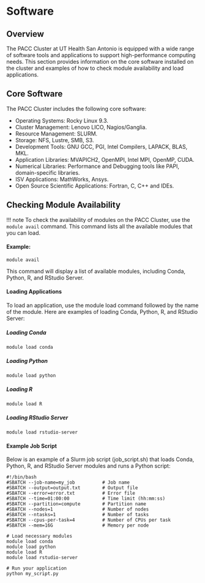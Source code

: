 # Software

## Overview

The PACC Cluster at UT Health San Antonio is equipped with a wide range of software tools and applications to support high-performance computing needs. This section provides information on the core software installed on the cluster and examples of how to check module availability and load applications.

## Core Software

The PACC Cluster includes the following core software:

- Operating Systems: Rocky Linux 9.3.
- Cluster Management: Lenovo LICO, Nagios/Ganglia.
- Resource Management: SLURM.
- Storage: NFS, Lustre, SMB, S3.
- Development Tools: GNU GCC, PGI, Intel Compilers, LAPACK, BLAS, MKL.
- Application Libraries: MVAPICH2, OpenMPI, Intel MPI, OpenMP, CUDA.
- Numerical Libraries: Performance and Debugging tools like PAPI, domain-specific libraries.
- ISV Applications: MathWorks, Ansys.
- Open Source Scientific Applications: Fortran, C, C++ and IDEs.

## Checking Module Availability

!!! note
    To check the availability of modules on the PACC Cluster, use the `module avail` command. This command lists all the available modules that you can load.


#### Example:
```
module avail
```

This command will display a list of available modules, including Conda, Python, R, and RStudio Server.

#### Loading Applications
To load an application, use the module load command followed by the name of the module. Here are examples of loading Conda, Python, R, and RStudio Server:

##### Loading Conda
```
module load conda
```
##### Loading Python
```
module load python
```
##### Loading R
```
module load R
```
##### Loading RStudio Server
```
module load rstudio-server
```
#### Example Job Script

Below is an example of a Slurm job script (job_script.sh) that loads Conda, Python, R, and RStudio Server modules and runs a Python script:
```
#!/bin/bash
#SBATCH --job-name=my_job          # Job name
#SBATCH --output=output.txt        # Output file
#SBATCH --error=error.txt          # Error file
#SBATCH --time=01:00:00            # Time limit (hh:mm:ss)
#SBATCH --partition=compute        # Partition name
#SBATCH --nodes=1                  # Number of nodes
#SBATCH --ntasks=1                 # Number of tasks
#SBATCH --cpus-per-task=4          # Number of CPUs per task
#SBATCH --mem=16G                  # Memory per node

# Load necessary modules
module load conda
module load python
module load R
module load rstudio-server

# Run your application
python my_script.py
```